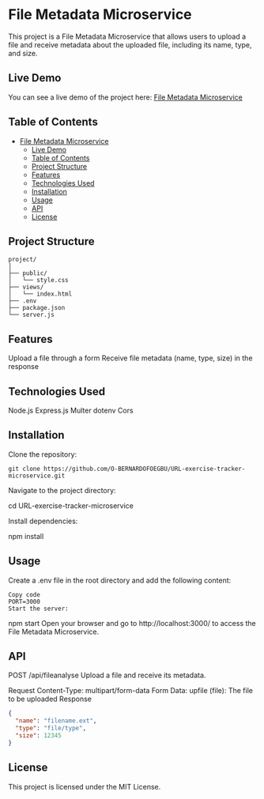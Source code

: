# File Metadata Microservice

This project is a File Metadata Microservice that allows users to upload a file and receive metadata about the uploaded file, including its name, type, and size.

## Live Demo

You can see a live demo of the project here: [File Metadata Microservice](http://localhost:3000/)

## Table of Contents

- [File Metadata Microservice](#file-metadata-microservice)
  - [Live Demo](#live-demo)
  - [Table of Contents](#table-of-contents)
  - [Project Structure](#project-structure)
  - [Features](#features)
  - [Technologies Used](#technologies-used)
  - [Installation](#installation)
  - [Usage](#usage)
  - [API](#api)
  - [License](#license)

## Project Structure

```plaintext
project/
│
├── public/
│   └── style.css
├── views/
│   └── index.html
├── .env
├── package.json
└── server.js
```

## Features

Upload a file through a form
Receive file metadata (name, type, size) in the response

## Technologies Used

Node.js
Express.js
Multer
dotenv
Cors

## Installation

Clone the repository:

```plaintext
git clone https://github.com/O-BERNARDOFOEGBU/URL-exercise-tracker-microservice.git
```

Navigate to the project directory:

cd URL-exercise-tracker-microservice

Install dependencies:

npm install

## Usage

Create a .env file in the root directory and add the following content:

```plaintext
Copy code
PORT=3000
Start the server:
```

npm start
Open your browser and go to http://localhost:3000/ to access the File Metadata Microservice.

## API

POST /api/fileanalyse
Upload a file and receive its metadata.

Request
Content-Type: multipart/form-data
Form Data:
upfile (file): The file to be uploaded
Response

```json
{
  "name": "filename.ext",
  "type": "file/type",
  "size": 12345
}
```

## License

This project is licensed under the MIT License.
